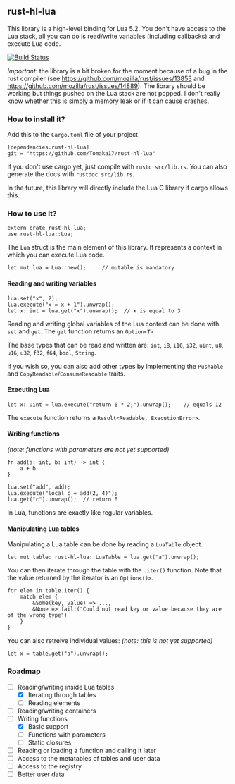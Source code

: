 ## rust-hl-lua

This library is a high-level binding for Lua 5.2. You don't have access to the Lua stack, all you can do is read/write variables (including callbacks) and execute Lua code.

[![Build Status](https://travis-ci.org/Tomaka17/rust-hl-lua.svg?branch=master)](https://travis-ci.org/Tomaka17/rust-hl-lua)

*Important*: the library is a bit broken for the moment because of a bug in the rust compiler (see https://github.com/mozilla/rust/issues/13853 and https://github.com/mozilla/rust/issues/14889).
The library should be working but things pushed on the Lua stack are not popped. I don't really know whether this is simply a memory leak or if it can cause crashes.

### How to install it?

Add this to the `Cargo.toml` file of your project

    [dependencies.rust-hl-lua]
    git = "https://github.com/Tomaka17/rust-hl-lua"

If you don't use cargo yet, just compile with `rustc src/lib.rs`. You can also generate the docs with `rustdoc src/lib.rs`.

In the future, this library will directly include the Lua C library if cargo allows this.

### How to use it?

    extern crate rust-hl-lua;
    use rust-hl-lua::Lua;

The `Lua` struct is the main element of this library. It represents a context in which you can execute Lua code.

    let mut lua = Lua::new();     // mutable is mandatory

#### Reading and writing variables

    lua.set("x", 2);
    lua.execute("x = x + 1").unwrap();
    let x: int = lua.get("x").unwrap();  // x is equal to 3

Reading and writing global variables of the Lua context can be done with `set` and `get`.
The `get` function returns an `Option<T>` 

The base types that can be read and written are: `int`, `i8`, `i16`, `i32`, `uint`, `u8`, `u16`, `u32`, `f32`, `f64`, `bool`, `String`.

If you wish so, you can also add other types by implementing the `Pushable` and `CopyReadable`/`ConsumeReadable` traits.

#### Executing Lua

    let x: uint = lua.execute("return 6 * 2;").unwrap();    // equals 12

The `execute` function returns a `Result<Readable, ExecutionError>`.

#### Writing functions

*(note: functions with parameters are not yet supported)*

    fn add(a: int, b: int) -> int {
        a + b
    }
    
    lua.set("add", add);
    lua.execute("local c = add(2, 4)");
    lua.get("c").unwrap();  // return 6
    
In Lua, functions are exactly like regular variables.

#### Manipulating Lua tables

Manipulating a Lua table can be done by reading a `LuaTable` object.

    let mut table: rust-hl-lua::LuaTable = lua.get("a").unwrap();

You can then iterate through the table with the `.iter()` function. Note that the value returned by the iterator is an `Option<()>`.

    for elem in table.iter() {
        match elem {
            &Some(key, value) => ...,
            &None => fail!("Could not read key or value because they are of the wrong type")
        }
    }

You can also retreive individual values: *(note: this is not yet supported)*

    let x = table.get("a").unwrap();

### Roadmap

 - [ ] Reading/writing inside Lua tables
   - [x] Iterating through tables
   - [ ] Reading elements
 - [ ] Reading/writing containers
 - [ ] Writing functions
   - [x] Basic support
   - [ ] Functions with parameters
   - [ ] Static closures
 - [ ] Reading or loading a function and calling it later
 - [ ] Access to the metatables of tables and user data
 - [ ] Access to the registry
 - [ ] Better user data
